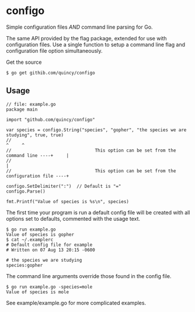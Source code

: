 configo
=======

Simple configuration files _AND_ command line parsing for Go.

The same API provided by the flag package, extended for use with configuration files.  Use a single function to setup a command line flag and configuration file option simultaneously.

Get the source

    $ go get githib.com/quincy/configo

Usage
-----

    // file: example.go
    package main
    
    import "github.com/quincy/configo"
    
    var species = configo.String("species", "gopher", "the species we are studying", true, true)
    //                                                                                 ^     ^
    //                                This option can be set from the command line ----+     |
    //                                                                                       |
    //                                This option can be set from the configuration file ----+

    configo.SetDelimiter(":")  // Default is "="
    configo.Parse()
    
    fmt.Printf("Value of species is %s\n", species)


The first time your program is run a default config file will be created with
all options set to defaults, commented with the usage text.

    $ go run example.go
    Value of species is gopher
    $ cat ~/.examplerc
    # Default config file for example
    # Written on 07 Aug 13 20:15 -0600
    
    # the species we are studying
    species:gopher
    
The command line arguments override those found in the config file.

    $ go run example.go -species=mole
    Value of species is mole

See example/example.go for more complicated examples.
